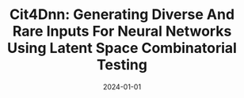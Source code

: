 ---
title: "Cit4Dnn: Generating Diverse And Rare Inputs For Neural Networks Using Latent Space Combinatorial Testing"
date: 2024-01-01
venue: "Proceedings of the 46th IEEE/ACM International Conference on Software Engineering, ICSE 2024, Lisbon, Portugal, April 14-20, 2024"
paperurl: https://doi.org/10.1145/3597503.3639106
authors: "Swaroopa Dola, Rory McDaniel, Matthew B Dwyer and Mary Lou Soffa"
---
